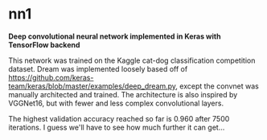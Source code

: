 # nn1

**Deep convolutional neural network implemented in Keras with TensorFlow backend**

This network was trained on the Kaggle cat-dog classification competition dataset. Dream was implemented loosely based off of https://github.com/keras-team/keras/blob/master/examples/deep_dream.py, except the convnet was manually architected and trained. The architecture is also inspired by VGGNet16, but with fewer and less complex convolutional layers.

The highest validation accuracy reached so far is 0.960 after 7500 iterations. I guess we'll have to see how much further it can get...
